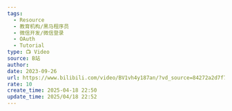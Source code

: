 ```yaml
---
tags:
  - Resource
  - 教育机构/黑马程序员
  - 微信开发/微信登录
  - OAuth
  - Tutorial
type: 📺 Video
source: B站
author: 
date: 2023-09-26
url: https://www.bilibili.com/video/BV1vh4y187an/?vd_source=84272a2d7f72158b38778819be5bc6ad
rate: 10
create_time: 2025-04-18 22:50
update_time: 2025/04/18 22:52
---
```

